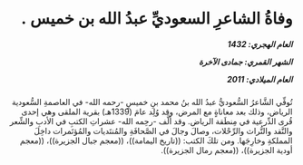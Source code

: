 <h1 dir="rtl">وفاةُ الشاعرِ السعوديِّ عبدُ الله بن خميس .</h1>

<h5 dir="rtl">العام الهجري:  1432

الشهر القمري: جمادى الآخرة

العام الميلادي: 2011</h5>

<p dir="rtl">تُوفِّي الشَّاعرُ السُّعوديُّ عبدُ الله بنُ محمد بنِ خميسٍ -رحمه الله- في العاصمةِ السُّعودية الرياض، وذلك بعد معاناةٍ مع المرض، وقد وُلِد عامَ (1339هـ) بقرية الملقى وهي إحدى قُرى الدِّرعية في مِنطَقة الرياض. وقد ألَّف -رحِمه الله- عشراتِ الكتبِ في الأدبِ والشِّعر والنَّقد والتُّراث والرِّحْلات، وصالَ وجالَ في الصَّحافَةِ والمُنتَديات والمُؤتَمرات داخِلَ المملكةِ وخارِجَها. ومن تلكَ الكتب: ((تاريخ اليمامة))، ((معجم جبال الجزيرة))، ((معجم أودية الجزيرة))، ((معجم رمال الجزيرة)).</p></br>
